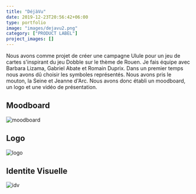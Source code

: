 ```yaml
---
title: "DéjàVu"
date: 2019-12-23T20:56:42+06:00
type: portfolio
image: "images/dejavu2.png"
category: ["PRODUCT LABEL"]
project_images: []
---
```



Nous avons comme projet de créer une campagne Ulule pour un jeu de cartes s'inspirant du jeu Dobble sur le thème de Rouen.
Je fais équipe avec Barbara Lizama, Gabriel Abate et Romain Duprix.
Dans un premier temps nous avons dû choisir les symboles représentés. Nous avons pris le mouton, la Seine et Jeanne d'Arc.
Nous avons donc établi un moodboard, un logo et une vidéo de présentation.

Moodboard <br>
-
![moodboard](/images/projects/moodboard2.png)

Logo
-

![logo](/images/projects/dejavu2.png)

Identite Visuelle
-
![idv](/images/projects/idv.png)